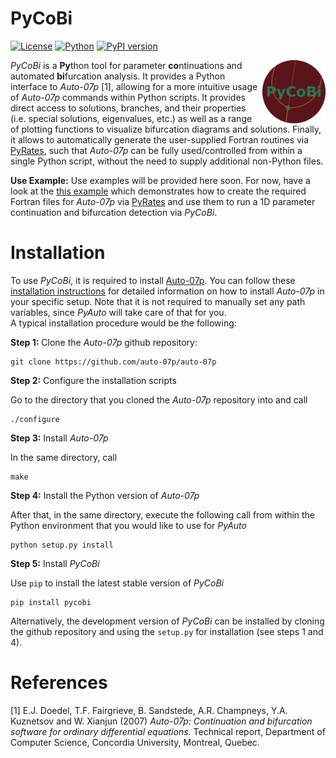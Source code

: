 # PyCoBi

[![License](https://img.shields.io/github/license/pyrates-neuroscience/PyCoBi.svg)](https://github.com/pyrates-neuroscience/PyCoBi)
[![Python](https://img.shields.io/pypi/pyversions/pycobi.svg?style=plastic)](https://badge.fury.io/py/pycobi)
[![PyPI version](https://badge.fury.io/py/pycobi.svg)](https://badge.fury.io/py/pycobi)

<img src="PyCoBi_logo_color.png" width="20%" heigth="20%" align="right">

*PyCoBi* is a **Py**thon tool for parameter **co**ntinuations and automated **bi**furcation analysis.
It provides a Python interface to *Auto-07p* [1], allowing for a more intuitive usage of *Auto-07p* commands within Python scripts. 
It provides direct access to solutions, branches, and their properties (i.e. special solutions, eigenvalues, etc.) as well as a range of plotting 
functions to visualize bifurcation diagrams and solutions.
Finally, it allows to automatically generate the user-supplied Fortran routines via [PyRates](https://github.com/pyrates-neuroscience/PyRates),
such that *Auto-07p* can be fully used/controlled from within a single Python script, 
without the need to supply additional non-Python files.

**Use Example:** Use examples will be provided here soon. For now, have a look at the [this example](https://pyrates.readthedocs.io/en/latest/auto_analysis/continuation.html#sphx-glr-auto-analysis-continuation-py)
which demonstrates how to create the required Fortran files for *Auto-07p* via [PyRates](https://github.com/pyrates-neuroscience/PyRates)
and use them to run a 1D parameter continuation and bifurcation detection via *PyCoBi*.

Installation
============

To use *PyCoBi*, it is required to install [Auto-07p](https://github.com/auto-07p/auto-07p).
You can follow these [installation instructions](https://github.com/auto-07p/auto-07p/tree/master/doc) for detailed 
information on how to install *Auto-07p* in your specific setup.
Note that it is not required to manually set any path variables, since *PyAuto* will take care of that for you.  
A typical installation procedure would be the following:

**Step 1:** Clone the *Auto-07p* github repository:

```shell
git clone https://github.com/auto-07p/auto-07p
```

**Step 2:** Configure the installation scripts

Go to the directory that you cloned the *Auto-07p* repository into and call

```shell
./configure
```

**Step 3:** Install *Auto-07p*

In the same directory, call

```shell
make
```

**Step 4:** Install the Python version of *Auto-07p*

After that, in the same directory, execute the following call from within the Python environment that you would like to use for *PyAuto*

```shell
python setup.py install
```

**Step 5:** Install *PyCoBi*

Use `pip` to install the latest stable version of *PyCoBi*

```shell
pip install pycobi
```

Alternatively, the development version of *PyCoBi* can be installed by cloning the github 
repository and using the `setup.py` for installation (see steps 1 and 4). 

References
==========
 
[1] E.J. Doedel, T.F. Fairgrieve, B. Sandstede, A.R. Champneys, Y.A. Kuznetsov and W. Xianjun (2007) *Auto-07p:
       Continuation and bifurcation software for ordinary differential equations.* Technical report,
       Department of Computer Science, Concordia University, Montreal, Quebec.
